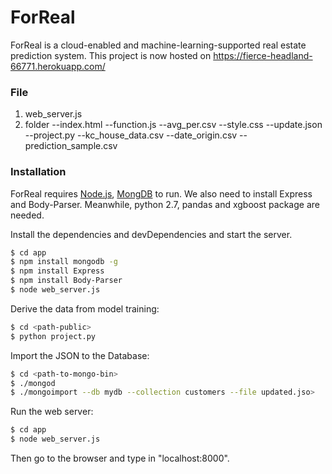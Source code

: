 # ForReal

ForReal is a cloud-enabled and machine-learning-supported real estate prediction system. This project is now hosted on https://fierce-headland-66771.herokuapp.com/

### File
1. web_server.js
2. folder<public>
--index.html
--function.js
--avg_per.csv
--style.css
--update.json
--project.py
--kc_house_data.csv
--date_origin.csv
--prediction_sample.csv


### Installation

ForReal requires [Node.js](https://nodejs.org/), [MongDB](https://www.mongodb.com/download-center#enterprise) to run. We also need to install Express and Body-Parser. Meanwhile, python 2.7, pandas and xgboost package are needed.

Install the dependencies and devDependencies and start the server.

```sh
$ cd app
$ npm install mongodb -g
$ npm install Express
$ npm install Body-Parser
$ node web_server.js
```

Derive the data from model training:

```sh
$ cd <path-public>
$ python project.py
```

Import the JSON to the Database:

```sh
$ cd <path-to-mongo-bin>
$ ./mongod
$ ./mongoimport --db mydb --collection customers --file updated.jso>
```

Run the web server:
```sh
$ cd app
$ node web_server.js
```

Then go to the browser and type in "localhost:8000".

